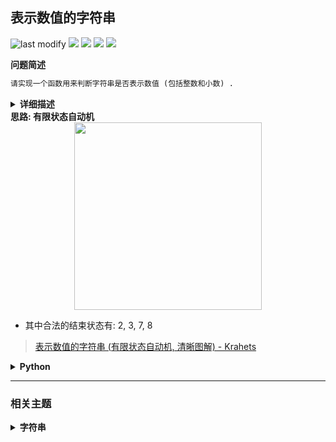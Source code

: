 ## 表示数值的字符串
<!--START_SECTION:badge-->
![last modify](https://img.shields.io/static/v1?label=last%20modify&message=2025-07-08%2016%3A53%3A13&label_color=gray&color=thistle&style=flat-square)
[![](https://img.shields.io/static/v1?label=&message=%E4%B8%AD%E7%AD%89&label_color=gray&color=yellow&style=flat-square)](../../../README.md#中等)
[![](https://img.shields.io/static/v1?label=&message=%E5%89%91%E6%8C%87Offer&label_color=gray&color=green&style=flat-square)](../../../README.md#剑指offer)
[![](https://img.shields.io/static/v1?label=&message=%E5%AD%97%E7%AC%A6%E4%B8%B2&label_color=gray&color=blue&style=flat-square)](../../../README.md#字符串)
[![](https://img.shields.io/static/v1?label=&message=%E6%9C%89%E9%99%90%E7%8A%B6%E6%80%81%E8%87%AA%E5%8A%A8%E6%9C%BA&label_color=gray&color=blue&style=flat-square)](../../../README.md#有限状态自动机)
<!--END_SECTION:badge-->
<!--info
tags: [字符串, 有限状态自动机]
source: 剑指Offer
level: 中等
number: '2000'
name: 表示数值的字符串
companies: []
-->

<summary><b>问题简述</b></summary>

```txt
请实现一个函数用来判断字符串是否表示数值 (包括整数和小数) .
```

<details><summary><b>详细描述</b></summary>

```txt
请实现一个函数用来判断字符串是否表示数值 (包括整数和小数) .

数值 (按顺序) 可以分成以下几个部分:

    1. 若干空格
    2. 一个 小数 或者 整数
    3. (可选) 一个 'e' 或 'E' , 后面跟着一个 整数
    4. 若干空格

小数 (按顺序) 可以分成以下几个部分:
    1. (可选) 一个符号字符 ('+' 或 '-')
    2. 下述格式之一:
        1. 至少一位数字, 后面跟着一个点 '.'
        2. 至少一位数字, 后面跟着一个点 '.' , 后面再跟着至少一位数字
        3. 一个点 '.' , 后面跟着至少一位数字

整数 (按顺序) 可以分成以下几个部分:
    1. (可选) 一个符号字符 ('+' 或 '-')
    2. 至少一位数字

部分数值列举如下:
    ["+100", "5e2", "-123", "3.1416", "-1E-16", "0123"]
部分非数值列举如下:
    ["12e", "1a3.14", "1.2.3", "+-5", "12e+5.4"]

示例 1:
    输入: s = "0"
    输出: true
示例 2:
    输入: s = "e"
    输出: false
示例 3:
    输入: s = "."
    输出: false
示例 4:
    输入: s = "    .1  "
    输出: true

提示:
    1 <= s.length <= 20
    s 仅含英文字母 (大写和小写) , 数字 (0-9) , 加号 '+' , 减号 '-' , 空格 ' ' 或者点 '.' .

来源: 力扣 (LeetCode)
链接: https://leetcode-cn.com/problems/biao-shi-shu-zhi-de-zi-fu-chuan-lcof
著作权归领扣网络所有. 商业转载请联系官方授权, 非商业转载请注明出处.
```

</details>

<!-- <div align="center"><img src="../../../_assets/xxx.png" height="300" /></div> -->

<summary><b>思路: 有限状态自动机</b></summary>

<div align="center"><img src="../../../_assets/剑指Offer_020_中等_表示数值的字符串.png" height="300" /></div>

- 其中合法的结束状态有: 2, 3, 7, 8

> [表示数值的字符串 (有限状态自动机, 清晰图解) - Krahets](https://leetcode-cn.com/problems/biao-shi-shu-zhi-de-zi-fu-chuan-lcof/solution/mian-shi-ti-20-biao-shi-shu-zhi-de-zi-fu-chuan-y-2/)

<details><summary><b>Python</b></summary>

```python
class Solution:
    def isNumber(self, s: str) -> bool:
        # '.'
        # ' '
        # 's': sign
        # 'd': digit
        # 'e': e/E
        states = [
            {' ': 0, 's': 1, 'd': 2, '.': 4},   # 0. start 'blank'
            {'d': 2, '.': 4},                   # 1. 'sign' before 'e'
            {'d': 2, '.': 3, 'e': 5, ' ': 8},   # 2. 'digit' before 'dot'
            {'d': 3, 'e': 5, ' ': 8},           # 3. 'digit' after 'dot'
            {'d': 3},                           # 4. 'digit' after 'dot' ('blank' before 'dot')
            {'s': 6, 'd': 7},                   # 5. 'e'
            {'d': 7},                           # 6. 'sign' after 'e'
            {'d': 7, ' ': 8},                   # 7. 'digit' after 'e'
            {' ': 8}                            # 8. end with 'blank'
        ]

        p = 0  # 开始状态 0
        for c in s:
            if '0' <= c <= '9':
                t = 'd'  # digit
            elif c in "+-":
                t = 's'  # sign
            elif c in "eE":
                t = 'e'  # e or E
            elif c in ". ":
                t = c  # dot, blank
            else:
                t = '?'  # unknown

            if t not in states[p]:
                return False

            p = states[p][t]

        return p in (2, 3, 7, 8)
```

</details>


<!--START_SECTION:relate-->
---

### 相关主题

<details><summary><b>字符串</b></summary>

> [[中等, LeetCode] 电话号码的字母组合 🔥](../../2022/10/LeetCode_0017_中等_电话号码的字母组合.md)  
> [[中等, 剑指Offer] 把字符串转换成整数 🔥](../../2022/01/剑指Offer_6700_中等_把字符串转换成整数.md)  
> [[中等, 牛客] 大数乘法](../../2022/01/牛客_0010_中等_大数乘法.md)  
> [[中等, 牛客] 大数加法](../../2022/01/牛客_0001_中等_大数加法.md)  
> [[中等, 牛客] 把字符串转换成整数(atoi) 🔥](../../2022/04/牛客_0100_中等_把字符串转换成整数(atoi).md)  
> [[中等, 牛客] 比较版本号](../../2022/04/牛客_0104_中等_比较版本号.md)  
> [[中等, 牛客] 验证IP地址](../../2022/05/牛客_0113_中等_验证IP地址.md)  
  > 
> [[困难, 剑指Offer] 正则表达式匹配](剑指Offer_1900_困难_正则表达式匹配.md)  
  > 
> [[简单, LeetCode] 亲密字符串](LeetCode_0859_简单_亲密字符串.md)  
> [[简单, LeetCode] 字符串中的单词数](../../2022/07/LeetCode_0434_简单_字符串中的单词数.md)  
> [[简单, 剑指Offer] 左旋转字符串](../../2022/01/剑指Offer_5802_简单_左旋转字符串.md)  
> [[简单, 剑指Offer] 替换空格](剑指Offer_0500_简单_替换空格.md)  
> [[简单, 牛客] 压缩字符串(一)](../../2022/04/牛客_0101_简单_压缩字符串(一).md)  
> [[简单, 牛客] 反转字符串](../../2022/04/牛客_0103_简单_反转字符串.md)  
> [[简单, 牛客] 旋转字符串](../../2022/05/牛客_0114_简单_旋转字符串.md)  
> [[简单, 牛客] 最长公共前缀](../../2022/03/牛客_0055_简单_最长公共前缀.md)  
  > 

</details>
<!--END_SECTION:relate-->